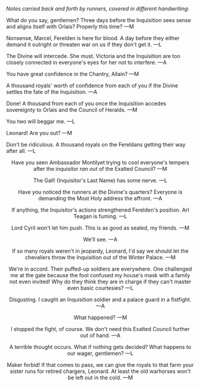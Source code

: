 <i> Notes carried back and forth by runners, covered in different handwriting: </i>

What do you say, gentlemen? Three days before the Inquisition sees sense and aligns itself with Orlais? Properly this time? —M

Nonsense, Marcel, Ferelden is here for blood. A day before they either demand it outright or threaten war on us if they don't get it. —L

The Divine will intercede. She must. Victoria and the Inquisition are too closely connected in everyone's eyes for her not to interfere. —A

You have great confidence in the Chantry, Allain? —M

A thousand royals' worth of confidence from each of you if the Divine settles the fate of the Inquisition. —A

Done! A thousand from each of you once the Inquisition accedes sovereignty to Orlais and the Council of Heralds. —M

You two will beggar me. —L

Leonard! Are you out? —M

Don't be ridiculous. A thousand royals on the Fereldans getting their way after all. —L
<center>

Have you seen Ambassador Montilyet trying to cool everyone's tempers after the inquisitor <i> ran out </i> of the Exalted Council? —M

The Gall! (Inquisitor's Last Name) has some nerve. —L

Have you noticed the runners at the Divine's quarters? Everyone is demanding the Most Holy address the affront. —A

If anything, the Inquisitor's actions strengthened Ferelden's position. Arl Teagan is fuming. —L

Lord Cyril won't let him push. This is as good as sealed, my friends. —M

We'll see. —A
<center>

If so many royals weren't in jeopardy, Leonard, I'd say we should let the chevaliers throw the Inquisition out of the Winter Palace. —M

We're in accord. Their puffed-up soldiers are everywhere. One challenged me at the gate because the fool confused my house's mask with a family not even invited! Why do they think they are in charge if they can't master even basic courtesies? —L

Disgusting. <i> I </i> caught an Inquisition soldier and a palace guard in a fistfight. —A

What happened? —M

I stopped the fight, of course. We don't need this Exalted Council further out of hand. —A

A terrible thought occurs. What if nothing gets decided? What happens to our wager, gentlemen? —L

Maker forbid! If that comes to pass, we can give the royals to that farm your sister runs for retired chargers, Leonard. At least the old warhorses won't be left out in the cold. —M
